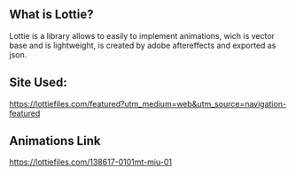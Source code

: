 ## What is Lottie?

Lottie is a library allows to easily to implement animations, wich is vector base and is lightweight, is created by adobe aftereffects and exported as json.

## Site Used: 

https://lottiefiles.com/featured?utm_medium=web&utm_source=navigation-featured


## Animations Link

https://lottiefiles.com/138617-0101mt-miu-01